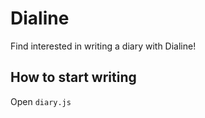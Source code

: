 # Dialine
Find interested in writing a diary with Dialine!

## How to start writing

Open `diary.js`


